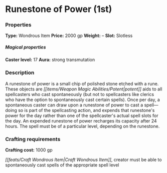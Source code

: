 ﻿---
Title: "Runestone of Power (1st)"
Type: "Wondrous Item"
Price: "2000 gp"
Weight: "–"
Slot: "Slotless"
Caster level: "17"
Aura: "strong transmutation"
Description: |
  "A _runestone of power_ is a small chip of polished stone etched with a rune. These objects are potent aids to all spellcasters who cast spontaneously (but not to spellcasters like clerics who have the option to spontaneously cast certain spells). Once per day, a spontaneous caster can draw upon a _runestone of power_ to cast a spell—doing so is part of the spellcasting action, and expends that runestone's power for the day rather than one of the spellcaster's actual spell slots for the day. An expended _runestone of power_ recharges its capacity after 24 hours. The spell must be of a particular level, depending on the runestone."
Crafting cost: "1000 gp"
Sources: "['Advanced Class Guide', 'Pathfinder Society Field Guide']"
---

# Runestone of Power (1st)

### Properties

**Type:** Wondrous Item **Price:** 2000 gp **Weight:** – **Slot:** Slotless

##### Magical properties

**Caster level:** 17 **Aura:** strong transmutation

### Description

A runestone of power is a small chip of polished stone etched with a rune. These objects are _[[items/Weapon Magic Abilities/Potent|potent]]_ aids to all spellcasters who cast spontaneously (but not to spellcasters like clerics who have the option to spontaneously cast certain spells). Once per day, a spontaneous caster can draw upon a runestone of power to cast a spell—doing so is part of the spellcasting action, and expends that runestone's power for the day rather than one of the spellcaster's actual spell slots for the day. An expended runestone of power recharges its capacity after 24 hours. The spell must be of a particular level, depending on the runestone.

### Crafting requirements

**Crafting cost:** 1000 gp

_[[feats/Craft Wondrous Item|Craft Wondrous Item]]_, creator must be able to spontaneously cast spells of the appropriate spell level


